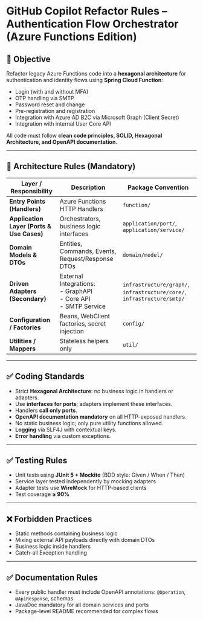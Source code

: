 # GitHub Copilot Refactor Rules – Authentication Flow Orchestrator (Azure Functions Edition)

## 🎯 Objective

Refactor legacy Azure Functions code into a **hexagonal architecture** for authentication and identity flows using **Spring Cloud Function**:

- Login (with and without MFA)
- OTP handling via SMTP
- Password reset and change
- Pre-registration and registration
- Integration with Azure AD B2C via Microsoft Graph (Client Secret)
- Integration with internal User Core API

All code must follow **clean code principles, SOLID, Hexagonal Architecture, and OpenAPI documentation**.

---

## 🧱 Architecture Rules (Mandatory)

| Layer / Responsibility       | Description | Package Convention |
|-------------------------------|------------|------------------|
| **Entry Points (Handlers)** | Azure Functions HTTP Handlers | `function/` |
| **Application Layer (Ports & Use Cases)** | Orchestrators, business logic interfaces | `application/port/`, `application/service/` |
| **Domain Models & DTOs** | Entities, Commands, Events, Request/Response DTOs | `domain/model/` |
| **Driven Adapters (Secondary)** | External Integrations:<br>- GraphAPI<br>- Core API<br>- SMTP Service | `infrastructure/graph/`, `infrastructure/core/`, `infrastructure/smtp/` |
| **Configuration / Factories** | Beans, WebClient factories, secret injection | `config/` |
| **Utilities / Mappers** | Stateless helpers only | `util/` |

---

## ✅ Coding Standards

- Strict **Hexagonal Architecture**: no business logic in handlers or adapters.  
- Use **interfaces for ports**; adapters implement these interfaces.  
- Handlers **call only ports**.  
- **OpenAPI documentation mandatory** on all HTTP-exposed handlers.  
- No static business logic; only pure utility functions allowed.  
- **Logging** via SLF4J with contextual keys.  
- **Error handling** via custom exceptions.

---

## ✅ Testing Rules

- Unit tests using **JUnit 5 + Mockito** (BDD style: Given / When / Then)  
- Service layer tested independently by mocking adapters  
- Adapter tests use **WireMock** for HTTP-based clients  
- Test coverage **≥ 90%**

---

## ❌ Forbidden Practices

- Static methods containing business logic  
- Mixing external API payloads directly with domain DTOs  
- Business logic inside handlers  
- Catch-all Exception handling

---

## ✅ Documentation Rules

- Every public handler must include OpenAPI annotations: `@Operation`, `@ApiResponse`, schemas  
- JavaDoc mandatory for all domain services and ports  
- Package-level README recommended for complex flows
